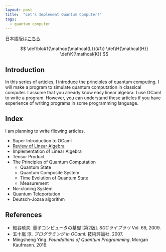 ```yaml
---
layout: post
title:  "Let's Implement Quantum Computer!"
tags:
  - quantum computer
---
```

日本語版は[こちら](index.html)

$$
\def\blo#1{\mathop{\mathcal{L}}(#1)}
\def\H{\mathcal{H}}
\def\K{\mathcal{K}}
$$

## Introduction
In this series of articles, I introduce the principles of quantum computing.
I will make a program to simulate quantum computation in classical computer.
I assume that you already know easy linear algebra.
I use OCaml to write a program.
However, you can understand these articles if you have experience of writing programs in some programming language.

## Index
I am planning to write fllowing articles.

- Super Introduction to OCaml
- [Review of Linear Algebra](introduction-to-linear-algebra-en.html)
- Implementation of Linear Algebra
- Tensor Product
- The Principles of Quantum Computation
  - Quantum State
  - Quantum Composite System
  - Time Evolution of Quantum State
  - Measurement
- No-cloning System
- Quantum Teleportation
- Deutsch-Jozsa algorithm

## References
- 細谷暁夫. 量子コンピュータの基礎 [第2版]. *SGCライブラリ* Vol. 69, 2009.
- 五十嵐 淳. *プログラミング in OCaml*. 技術評論社. 2007.
- Mingsheng Ying. *Foundations of Quantum Programming*. Morgan Kaufmann. 2016.
